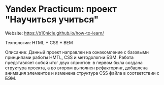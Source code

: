 # Yandex Practicum: проект "Научиться учиться"

Website: https://b10nicle.github.io/how-to-learn/

Технологии: HTML + CSS + BEM

Описание: Данный проект направлен на ознакомление с базовыми принципами работы HMTL, CSS и методологии БЭМ. Работа представляет собой итог двух спринтов: в первом была создана структура проекта, а во втором выполнен рефакторинг, добавлена анимация элементов и изменена структура CSS файла в соответствии с БЭМ.

